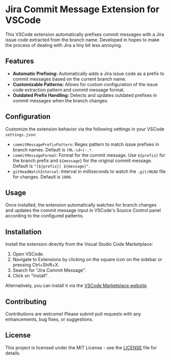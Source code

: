 # Jira Commit Message Extension for VSCode

This VSCode extension automatically prefixes commit messages with a Jira issue code extracted from the branch name.
Developed in hopes to make the process of dealing with Jira a tiny bit less annoying.

## Features

- **Automatic Prefixing:** Automatically adds a Jira issue code as a prefix to commit messages based on the current branch name.
- **Customizable Patterns:** Allows for custom configuration of the issue code extraction pattern and commit message format.
- **Outdated Prefix Handling:** Detects and updates outdated prefixes in commit messages when the branch changes.

## Configuration

Customize the extension behavior via the following settings in your VSCode `settings.json`:

- `commitMessagePrefixPattern`: Regex pattern to match issue prefixes in branch names. Default is `(ML-\d+)-.*`.
- `commitMessageFormat`: Format for the commit message. Use `${prefix}` for the branch prefix and `${message}` for the original commit message. Default is `"[${prefix}] ${message}"`.
- `gitHeadWatchInterval`: Interval in milliseconds to watch the `.git/HEAD` file for changes. Default is `1000`.

## Usage

Once installed, the extension automatically watches for branch changes and updates the commit message input in VSCode's Source Control panel according to the configured patterns.

## Installation

Install the extension directly from the Visual Studio Code Marketplace:
1. Open VSCode.
2. Navigate to Extensions by clicking on the square icon on the sidebar or pressing Ctrl+Shift+X.
3. Search for "Jira Commit Message".
4. Click on "Install".

Alternatively, you can install it via the [VSCode Marketplace website](https://marketplace.visualstudio.com/items?itemName=KiviCode.jira-commit-message).

## Contributing

Contributions are welcome! Please submit pull requests with any enhancements, bug fixes, or suggestions.

## License

This project is licensed under the MIT License - see the [LICENSE](LICENSE) file for details.
